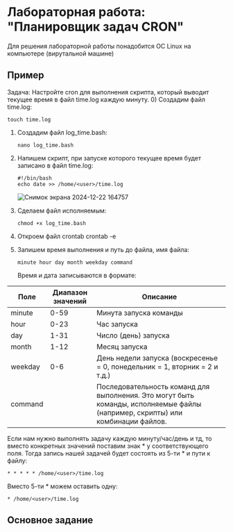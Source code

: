 # Лабораторная работа: "Планировщик задач CRON"
Для решения лабораторной работы понадобится ОС Linux на компьютере (вирутальной машине)
## Пример
Задача: Настройте cron для выполнения скрипта, который выводит текущее время в файл time.log каждую минуту.
0) Создадим файл time.log:
   ```
   touch time.log
   ```
1) Создадим файл log_time.bash:
   ```
   nano log_time.bash
   ```
2) Напишем скрипт, при запуске которого текущее время будет записано в файл time.log:
   ```
   #!/bin/bash
   echo date >> /home/<user>/time.log
   ```
   ![Снимок экрана 2024-12-22 164757](https://github.com/user-attachments/assets/a629345c-95e9-450b-bbc5-e08c9df625c0)

3) Сделаем файл исполняемым:
   ```
   chmod +x log_time.bash
   ```
4) Откроем файл crontab
   crontab -e
5) Запишем время выполнения и путь до файла, имя файла:
   
   ```
   minute hour day month weekday command
   ```
   
   Время и дата записываются в формате:
   
| Поле     | Диапазон значений | Описание                                                                                                                 |
|----------|-------------------|--------------------------------------------------------------------------------------------------------------------------|
| minute   | 0-59              | Минута запуска команды                                                                                                   |
| hour     | 0-23              | Час запуска                                                                                                              |
| day      | 1-31              | Число (день) запуска                                                                                                     |
| month    | 1-12              | Месяц запуска                                                                                                            |
| weekday  | 0-6               | День недели запуска (воскресенье = 0, понедельник = 1, вторник = 2 и т.д.)                                             |
| command  |                   | Последовательность команд для выполнения. Это могут быть команды, исполняемые файлы (например, скрипты) или комбинации файлов. |

Если нам нужно выполнять задачу каждую минуту/час/день и тд, то вместо конкретных значений поставим знак * у соответствующего поля. 
Тогда запись нашей задачей будет состоять из 5-ти * и пути к файлу:
```
* * * * * /home/<user>/time.log
```
Вместо 5-ти * можем оставить одну:
```
* /home/<user>/time.log
```
## Основное задание
